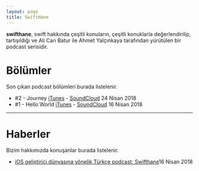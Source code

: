 ```yaml
---
layout: page
title: SwiftHane
---
```


__swifthane__, swift hakkında çeşitli konuların, çeşitli konuklarla değerlendirilip, tartışıldığı ve Ali Can Batur ile Ahmet Yalçınkaya tarafından yürütülen bir podcast serisidir.


# Bölümler

Son çıkan podcast bölümleri burada listelenir.

<ul class="posts">
	<li>#2 - Journey         <a href="https://itunes.apple.com/tr/podcast/id1372006454">iTunes</a> - <a href="https://soundcloud.com/swifthane/swifthane-journey">SoundCloud</a> <span class="when hidden-xs">24 Nisan 2018</span></li>
	<li>#1 - Hello World         <a href="https://itunes.apple.com/tr/podcast/id1372006454">iTunes</a> - <a href="https://soundcloud.com/swifthane/swifthane-hello-world">SoundCloud</a> <span class="when hidden-xs">16 Nisan 2018</span></li>
</ul>

<hr />

# Haberler

Bizim hakkımızda konuşanlar burada listelenir.

<ul class="posts">
	<li><a href="https://www.sihirlielma.com/2018/04/16/ios-gelistirici-dunyasina-yonelik-turkce-podcast-swifthane/">iOS geliştirici dünyasına yönelik Türkçe podcast: Swifthane</a><span class="when hidden-xs">16 Nisan 2018</span></li>
</ul>
